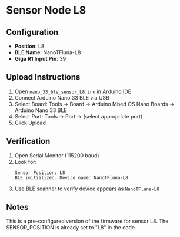 # Sensor Node L8

## Configuration
- **Position**: L8
- **BLE Name**: NanoTFluna-L8
- **Giga R1 Input Pin**: 39

## Upload Instructions
1. Open `nano_33_ble_sensor_L8.ino` in Arduino IDE
2. Connect Arduino Nano 33 BLE via USB
3. Select Board: Tools → Board → Arduino Mbed OS Nano Boards → Arduino Nano 33 BLE
4. Select Port: Tools → Port → (select appropriate port)
5. Click Upload

## Verification
1. Open Serial Monitor (115200 baud)
2. Look for:
   ```
   Sensor Position: L8
   BLE initialized. Device name: NanoTFluna-L8
   ```
3. Use BLE scanner to verify device appears as `NanoTFluna-L8`

## Notes
This is a pre-configured version of the firmware for sensor L8.
The SENSOR_POSITION is already set to "L8" in the code.
